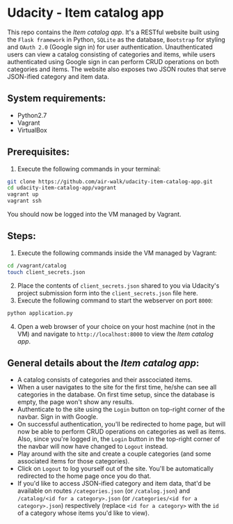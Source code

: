 # Udacity - Item catalog app
This repo contains the *Item catalog app*. It's a RESTful website built using the `Flask framework` in Python, `SQLite` as the database, `Bootstrap` for styling and `OAuth 2.0` (Google sign in) for user authentication. Unauthenticated users can view a catalog consisting of categories and items, while users authenticated using Google sign in can perform CRUD operations on both categories and items. The website also exposes two JSON routes that serve JSON-ified category and item data.

## System requirements:
* Python2.7
* Vagrant
* VirtualBox

## Prerequisites:
1. Execute the following commands in your terminal:
```bash
git clone https://github.com/air-walk/udacity-item-catalog-app.git
cd udacity-item-catalog-app/vagrant
vagrant up
vagrant ssh
```
You should now be logged into the VM managed by Vagrant.

## Steps:
1. Execute the following commands inside the VM managed by Vagrant:
```bash
cd /vagrant/catalog
touch client_secrets.json
```
2. Place the contents of `client_secrets.json` shared to you via Udacity's project submission form into the `client_secrets.json` file here.
3. Execute the following command to start the webserver on port `8000`:
```bash
python application.py
```
4. Open a web browser of your choice on your host machine (not in the VM) and navigate to `http://localhost:8000` to view the *Item catalog app*.

## General details about the *Item catalog app*:
* A catalog consists of categories and their asscociated items.
* When a user navigates to the site for the first time, he/she can see all categories in the database. On first time setup, since the database is empty, the page won't show any results.
* Authenticate to the site using the `Login` button on top-right corner of the navbar. Sign in with Google.
* On successful authentication, you'll be redirected to home page, but will now be able to perform CRUD operations on categories as well as items. Also, since you're logged in, the `Login` button in the top-right corner of the navbar will now have changed to `Logout` instead.
* Play around with the site and create a couple categories (and some associated items for those categories).
* Click on `Logout` to log yourself out of the site. You'll be automatically redirected to the home page once you do that.
* If you'd like to access JSON-ified category and item data, that'd be available on routes `/categories.json` (or `/catalog.json`) and `/catalog/<id for a category>.json` (or `/categories/<id for a category>.json`) respectively (replace `<id for a category>` with the `id` of a category whose items you'd like to view).
